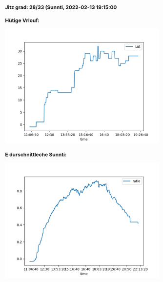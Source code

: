 ### Jitz grad: 28/33 (Sunnti, 2022-02-13 19:15:00

### Hütige Vrlouf:
![Graph](Today.png)

### E durschnittleche Sunnti:
![Graph](Sunnti.png)